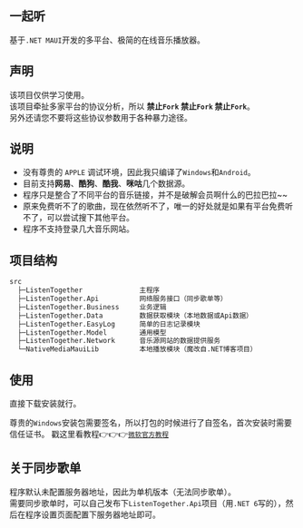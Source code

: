 ﻿## 一起听
基于`.NET MAUI`开发的多平台、极简的在线音乐播放器。  

## 声明
该项目仅供学习使用。  
该项目牵扯多家平台的协议分析，所以 **禁止`Fork` 禁止`Fork` 禁止`Fork`**。  
另外还请您不要将这些协议参数用于各种暴力途径。 

## 说明
* 没有尊贵的 `APPLE` 调试环境，因此我只编译了`Windows`和`Android`。  
* 目前支持**网易**、**酷狗**、**酷我**、**咪咕**几个数据源。  
* 程序只是整合了不同平台的音乐链接，并不是破解会员啊什么的巴拉巴拉~~  
* 原来免费听不了的歌曲，现在依然听不了，唯一的好处就是如果有平台免费听不了，可以尝试搜下其他平台。  
* 程序不支持登录几大音乐网站。  

## 项目结构
```txt
src
  ├─ListenTogether              主程序
  ├─ListenTogether.Api          网络服务接口（同步歌单等）
  ├─ListenTogether.Business     业务逻辑
  ├─ListenTogether.Data         数据获取模块（本地数据或Api数据）
  ├─ListenTogether.EasyLog      简单的日志记录模块
  ├─ListenTogether.Model        通用模型
  ├─ListenTogether.Network      音乐源网站的数据提供服务
  └─NativeMediaMauiLib          本地播放模块（魔改自.NET博客项目）
```

## 使用
直接下载安装就行。  

尊贵的`Windows`安装包需要签名，所以打包的时候进行了自签名，首次安装时需要信任证书。
戳这里看教程👉👉👉[`微软官方教程`](https://docs.microsoft.com/zh-cn/dotnet/maui/windows/deployment/overview#installing-the-app)  

## 关于同步歌单
程序默认未配置服务器地址，因此为单机版本（无法同步歌单）。  
需要同步歌单时，可以自己发布下`ListenTogether.Api`项目（用`.NET 6`写的），然后在程序设置页面配置下服务器地址即可。  
